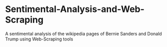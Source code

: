 # Sentimental-Analysis-and-Web-Scraping
A sentimental analysis of the wikipedia pages of Bernie Sanders and Donald Trump using Web-Scraping tools
